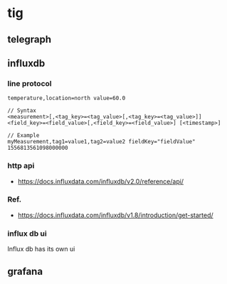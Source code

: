 # tig
## telegraph

## influxdb
### line protocol
```
temperature,location=north value=60.0
```
```lineprotocol
// Syntax
<measurement>[,<tag_key>=<tag_value>[,<tag_key>=<tag_value>]] <field_key>=<field_value>[,<field_key>=<field_value>] [<timestamp>]

// Example
myMeasurement,tag1=value1,tag2=value2 fieldKey="fieldValue" 1556813561098000000
```
### http api
* https://docs.influxdata.com/influxdb/v2.0/reference/api/
### Ref.
* https://docs.influxdata.com/influxdb/v1.8/introduction/get-started/
### influx db ui
Influx db has its own ui
## grafana
